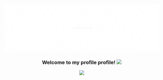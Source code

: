 ![Banner](https://raw.githubusercontent.com/drewbi/drewbi/master/welcome_banner2.svg)
<h3 align="center">
  Welcome to my profile profile!
  <img src="https://media.giphy.com/media/hvRJCLFzcasrR4ia7z/giphy.gif" width="28">
</h3>
<p align="center">
  <a href="https://github.com/User-JoaoP/readme-typing-svg"><img src="https://readme-typing-svg.herokuapp.com?color=00FFFF&center=true&lines=I'm+a+Computer+Science+Student+;Always+learning+new+things;+looking+for+experience"></a>
</p>

